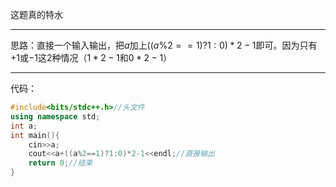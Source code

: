 这题真的特水

------------
思路：直接一个输入输出，把$a$加上$((a\%2==1)?1:0)*2-1$即可。因为只有$+1$或$-1$这$2$种情况（$1*2-1$和$0*2-1$）

------------
代码：
```cpp
#include<bits/stdc++.h>//头文件
using namespace std;
int a;
int main(){
	cin>>a;
	cout<<a+((a%2==1)?1:0)*2-1<<endl;//直接输出
	return 0;//结束
}
```